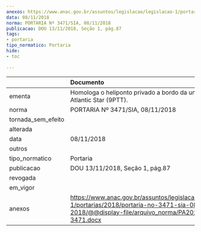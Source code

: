```yaml
---
anexos: https://www.anac.gov.br/assuntos/legislacao/legislacao-1/portarias/2018/portaria-no-3471-sia-08-11-2018/@@display-file/arquivo_norma/PA2018-3471.docx
data: 08/11/2018
norma: PORTARIA Nº 3471/SIA, 08/11/2018
publicacao: DOU 13/11/2018, Seção 1, pág.87
tags:
- portaria
tipo_normatico: Portaria
hide: 
- toc 
 
---
```


|                    | Documento                                                                                                                                             |
|:-------------------|:------------------------------------------------------------------------------------------------------------------------------------------------------|
| ementa             | Homologa o heliponto privado a bordo da unidade Atlantic Star (9PTT).                                                                                 |
| norma              | PORTARIA Nº 3471/SIA, 08/11/2018                                                                                                                      |
| tornada_sem_efeito |                                                                                                                                                       |
| alterada           |                                                                                                                                                       |
| data               | 08/11/2018                                                                                                                                            |
| outros             |                                                                                                                                                       |
| tipo_normatico     | Portaria                                                                                                                                              |
| publicacao         | DOU 13/11/2018, Seção 1, pág.87                                                                                                                       |
| revogada           |                                                                                                                                                       |
| em_vigor           |                                                                                                                                                       |
| anexos             | https://www.anac.gov.br/assuntos/legislacao/legislacao-1/portarias/2018/portaria-no-3471-sia-08-11-2018/@@display-file/arquivo_norma/PA2018-3471.docx |